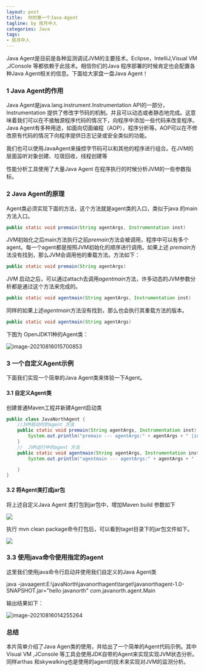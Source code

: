 ```yaml
---
layout: post
title:  你的第一个Java-Agent
tagline: by 揽月中人
categories: Java
tags:
- 揽月中人
---
```


Java Agent是目前是各种监测调试JVM的主要技术。Eclipse，IntelliJ,Visual VM ,JConsole 等都依赖于此技术。相信你们的Java 程序部署的时候肯定也会配置各种Java Agent相关的信息。下面给大家盘一盘Java Agent！

<!--more-->

### 1 Java Agent的作用

Java Agent是java.lang.instrument.Instrumentation API的一部分，Instrumentation 提供了修改字节码的机制。并且可以动态或者静态地完成。这意味着我们可以在不接触源程序代码的情况下，向程序中添加一些代码来改变程序。Java Agent有多种用途，如面向切面编程（AOP），程序分析等。AOP可以在不修改原有代码的情况下向程序提供日志记录或安全类似的功能。

我们也可以使用JavaAgent来操控字节码可以和其他的程序进行组合。在JVM的层面监听对象创建、垃圾回收，线程创建等

性能分析工具使用了大量Java Agent 在程序执行的时候分析JVM的一些参数指标。

### 2 Java Agent的原理

Agent类必须实现下面的方法，这个方法就是agent类的入口，类似于java 的main方法入口。

```java
public static void premain(String agentArgs, Instrumentation inst)
```

JVM初始化之后main方法执行之前*premain*方法会被调用，程序中可以有多个agent。每一个agent都是按照JVM初始化的顺序进行调用。如果上述 *premain*方法没有找到，那么JVM会调用他的重载方法。方法如下：

```java
public static void premain(String agentArgs)
```

 

JVM 启动之后，可以通过attach去调用*agentmain*方法，许多动态的JVM参数分析都是通过这个方法来完成的。

```java
public static void agentmain(String agentArgs, Instrumentation inst)
```

同样的如果上述*agentmain*方法没有找到，那么也会执行其重载方法的版本。

```java
public static void agentmain(String agentArgs)
```



下图为 OpenJDK11种的Agent类：

![image-20210816015700853](http://www.javanorth.cn/assets/images/2021/lyj/agentJDK11.png)

### 3 一个自定义Agent示例

下面我们实现一个简单的Java Agent类来体验一下Agent。

#### 3.1 自定义Agent类

创建普通Maven工程并新建Agent启动类

```java
public class JavaNorthAgent {
    //JVM启动时的agent 方法
    public static void premain(String agentArgs, Instrumentation inst) {
        System.out.println("premain --- agentArgs:" + agentArgs + " |inst:" + inst.toString());
    }
    //  JVM运行中的agent 方法
    public static void agentmain(String agentArgs, Instrumentation inst){
        System.out.println("agentmain --- agentArgs:" + agentArgs + " |inst:" + inst.toString());

    }
}
```



#### 3.2 将Agent类打成jar包

将上述自定义Java Agent 类打包到jar包中，增加Maven build 参数如下

![](http://www.javanorth.cn/assets/images/2021/lyj/agentBuildMaven1.png)

执行 mvn clean package命令打包后，可以看到taget目录下的jar包文件如下。

![](http://www.javanorth.cn/assets/images/2021/lyj/agentpackage.png)



### 3.3 使用java命令使用指定的agent

这里我们使用java命令行启动并使用我们自定义的Java Agent类

java -javaagent:E:\javaNorth\javanorthagent\target\javanorthagent-1.0-SNAPSHOT.jar="hello javanorth"  com.javanorth.agent.Main

输出结果如下：

![image-20210816014255264](http://www.javanorth.cn/assets/images/2021/lyj/agentDemo.png)

### 总结

本片简单介绍了Java Agen类的使用，并给出了一个简单的Agent代码示例。其中Visual VM ,JConsole 等工具会使用JDK自带的Agent来实现实现JVM状态分析。同样arthas 和skywalking也是使用的agent的技术来实现对JVM的监测分析。

